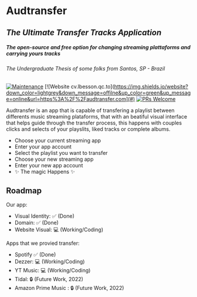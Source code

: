 # Audtransfer
## _The Ultimate Transfer Tracks Application_
##### _The open-source and free option for changing streaming plattaforms and carrying yours tracks_

###### The Undergraduate Thesis of some folks from Santos, SP - Brazil
[![Maintenance](https://img.shields.io/badge/Maintained%3F-yes-green.svg)](https://github.com/brunomistro/audtransfer/graphs/commit-activity) [![Website cv.lbesson.qc.to](https://img.shields.io/website?down_color=lightgrey&down_message=offilne&up_color=green&up_message=online&url=https%3A%2F%2Faudtransfer.com](#) [![PRs Welcome](https://img.shields.io/badge/PRs-welcome-brightgreen.svg?style=flat-square)](https://github.com/brunomistro/audtransfer/pulls)

Audtransfer is an app that is capable of transfering a playlist between differents music streaming plataforms,
that with an beatiful visual interface that helps guide through the transfer process,
this happens with couples clicks and selects of your playslits, liked tracks or complete albums.

- Choose your current streaming app
- Enter your app account
- Select the playlist you want to transfer
- Choose your new streaming app
- Enter your new app account
- ✨ The magic Happens ✨   

## Roadmap
Our app:
 - Visual Identity: ✅ (Done)
 - Domain: ✅ (Done)
 - Website Visual: 💻 (Working/Coding)

Apps that we provied transfer:

- Spotify ✅ (Done)
- Dezzer: 💻 (Working/Coding)
- YT Music: 💻 (Working/Coding)
- Tidal: 🔒 (Future Work, 2022)
- Amazon Prime Music : 🔒 (Future Work, 2022)
